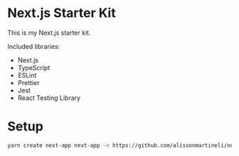 # Next.js Starter Kit

This is my Next.js starter kit.

Included libraries:

- Next.js
- TypeScript
- ESLint
- Prettier
- Jest
- React Testing Library

# Setup

```bash
yarn create next-app next-app -e https://github.com/alissonmartineli/next-starter-kit
```
